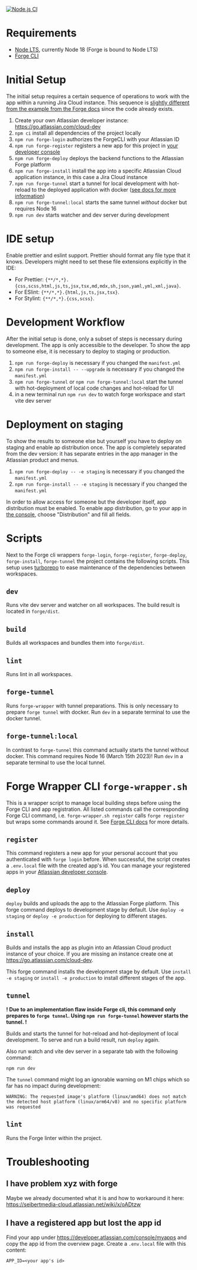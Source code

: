 [![Node.js CI](https://github.com/GerroDen/forge-sandbox/actions/workflows/node.js.yml/badge.svg?branch=main)](https://github.com/GerroDen/forge-sandbox/actions/workflows/node.js.yml)

# Requirements

- [Node LTS](https://nodejs.org/en/), currently Node 18 (Forge is bound to Node LTS)
- [Forge CLI](https://developer.atlassian.com/platform/forge/cli-reference/)

# Initial Setup

The initial setup requires a certain sequence of operations to work with the app within a running Jira Cloud instance.
This sequence is [slightly different from the example from the Forge docs](https://developer.atlassian.com/platform/forge/getting-started/#hello-world-cli-overview) since the code already exists.

1. Create your own Atlassian developer instance: https://go.atlassian.com/cloud-dev
2. `npm ci` install all dependencies of the project locally
3. `npm run forge-login` authorizes the ForgeCLI with your Atlassian ID
4. `npm run forge-register` registers a new app for this project in [your developer console](https://developer.atlassian.com/console/myapps/)
5. `npm run forge-deploy` deploys the backend functions to the Atlassian Forge platform
6. `npm run forge-install` install the app into a specific Atlassian Cloud application instance, in this case a Jira Cloud instance
7. `npm run forge-tunnel` start a tunnel for local development with hot-reload to the deployed application with docker ([see docs for more information](https://developer.atlassian.com/platform/forge/tunneling/))
8. `npm run forge-tunnel:local` starts the same tunnel _without_ docker but requires Node 16
9. `npm run dev` starts watcher and dev server during development

# IDE setup

Enable prettier and eslint support.
Prettier should format any file type that it knows.
Developers might need to set these file extensions explicitly in the IDE:

- For Prettier: `{**/*,*}.{css,scss,html,js,ts,jsx,tsx,md,mdx,sh,json,yaml,yml,xml,java}`.
- For ESlint: `{**/*,*}.{html,js,ts,jsx,tsx}`.
- For Stylint: `{**/*,*}.{css,scss}`.

# Development Workflow

After the initial setup is done, only a subset of steps is necessary during development.
The app is only accessible to the developer. To show the app to someone else, it is necessary to deploy to staging or production.

1. `npm run forge-deploy` is necessary if you changed the `manifest.yml`
2. `npm run forge-install -- --upgrade` is necessary if you changed the `manifest.yml`
3. `npm run forge-tunnel` or `npm run forge-tunnel:local` start the tunnel with hot-deployment of local code changes and hot-reload for UI
4. in a new terminal run `npm run dev` to watch forge workspace and start vite dev server

# Deployment on staging

To show the results to someone else but yourself you have to deploy on staging and enable ap distribution once.
The app is completely separated from the dev version: it has separate entries in the app manager in the Atlassian product and menus.

1. `npm run forge-deploy -- -e staging` is necessary if you changed the `manifest.yml`
2. `npm run forge-install -- -e staging` is necessary if you changed the `manifest.yml`

In order to allow access for someone but the developer itself, app distribution must be enabled.
To enable app distribution, go to your app in [the console](https://developer.atlassian.com/console/myapps), choose "Distribution" and fill all fields.

# Scripts

Next to the Forge cli wrappers `forge-login`, `forge-register`, `forge-deploy`, `forge-install`, `forge-tunnel` the project contains the following scripts.
This setup uses [turborepo](https://turborepo.org/) to ease maintenance of the dependencies between workspaces.

## `dev`

Runs vite dev server and watcher on all workspaces.
The build result is located in `forge/dist`.

## `build`

Builds all workspaces and bundles them into `forge/dist`.

## `lint`

Runs lint in all workspaces.

## `forge-tunnel`

Runs `forge-wrapper` with tunnel preparations.
This is only necessary to prepare `forge tunnel` with docker.
Run `dev` in a separate terminal to use the docker tunnel.

## `forge-tunnel:local`

In contrast to `forge-tunnel` this command actually starts the tunnel without docker.
This command requires Node 16 (March 15th 2023)!
Run `dev` in a separate terminal to use the local tunnel.

# Forge Wrapper CLI `forge-wrapper.sh`

This is a wrapper script to manage local building steps before using the Forge CLI and app registration.
All listed commands call the corresponding Forge CLI command, i.e. `forge-wrapper.sh register` calls `forge register` but wraps some commands around it.
See [Forge CLI docs](https://developer.atlassian.com/platform/forge/cli-reference/) for more details.

## `register`

This command registers a new app for your personal account that you authenticated with `forge login` before.
When successful, the script creates a `.env.local` file with the created app's id.
You can manage your registered apps in your [Atlassian developer console](https://developer.atlassian.com/console/myapps/).

## `deploy`

`deploy` builds and uploads the app to the Atlassian Forge platform.
This forge command deploys to development stage by default.
Use `deploy -e staging` or `deploy -e production` for deploying to different stages.

## `install`

Builds and installs the app as plugin into an Atlassian Cloud product instance of your choice.
If you are missing an instance create one at https://go.atlassian.com/cloud-dev.

This forge command installs the development stage by default.
Use `install -e staging` or `install -e production` to install different stages of the app.

## `tunnel`

**! Due to an implementation flaw inside Forge cli, this command only prepares to `forge tunnel`. Using `npm run forge-tunnel` however starts the tunnel. !**

Builds and starts the tunnel for hot-reload and hot-deployment of local development.
To serve and run a build result, run `deploy` again.

Also run watch and vite dev server in a separate tab with the following command:

```
npm run dev
```

The `tunnel` command might log an ignorable warning on M1 chips which so far has no impact during development:

```
WARNING: The requested image's platform (linux/amd64) does not match the detected host platform (linux/arm64/v8) and no specific platform was requested
```

## `lint`

Runs the Forge linter within the project.

# Troubleshooting

## I have problem xyz with forge

Maybe we already documented what it is and how to workaround it here:
https://seibertmedia-cloud.atlassian.net/wiki/x/oADtzw

## I have a registered app but lost the app id

Find your app under https://developer.atlassian.com/console/myapps and copy the app id from the overview page.
Create a `.env.local` file with this content:

```
APP_ID=<your app's id>
```

